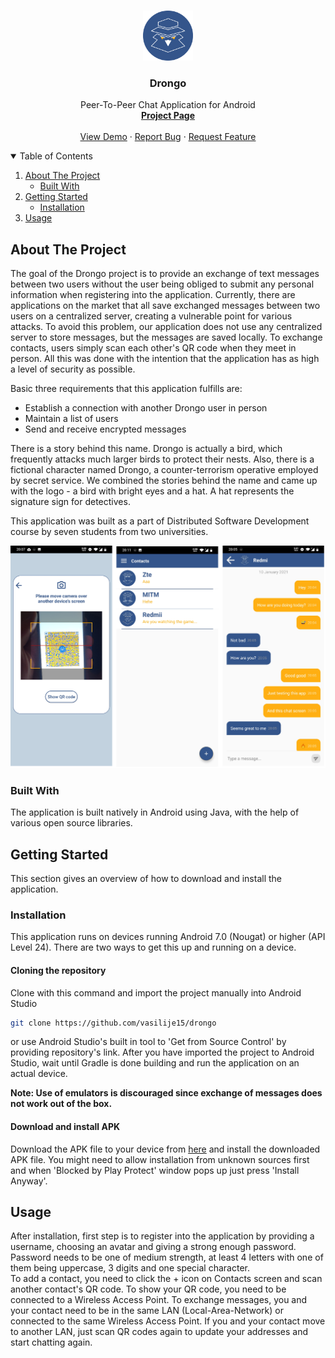 
<!-- PROJECT LOGO -->
<br />
<p align="center">
  <a href="https://github.com/vasilije15/drongo">
    <img src="App/src/main/res/drawable/logic_logo_512.png" alt="Logo" width="80" height="80">
  </a>

  <h3 align="center">Drongo</h3>

  <p align="center">
    Peer-To-Peer Chat Application for Android
    <br />
    <a href="https://www.fer.unizg.hr/rasip/dsd/projects/howzit_2"><strong>Project Page</strong></a>
    <br />
    <br />
    <a href="https://www.youtube.com/watch?v=zJuR0xxzUcU">View Demo</a>
    ·
    <a href="https://github.com/vasilije15/drongo/issues">Report Bug</a>
    ·
    <a href="https://github.com/vasilije15/drongo/issues">Request Feature</a>
  </p>
</p>



<!-- TABLE OF CONTENTS -->
<details open="open">
  <summary>Table of Contents</summary>
  <ol>
    <li>
      <a href="#about-the-project">About The Project</a>
      <ul>
        <li><a href="#built-with">Built With</a></li>
      </ul>
    </li>
    <li>
      <a href="#getting-started">Getting Started</a>
      <ul>
        <li><a href="#installation">Installation</a></li>
      </ul>
    </li>
    <li><a href="#usage">Usage</a></li>
  </ol>
</details>



<!-- ABOUT THE PROJECT -->
## About The Project

The goal of the Drongo project is to provide an exchange of text messages between two users without the user being obliged to submit any personal information when registering into the application.
Currently, there are applications on the market that all save exchanged messages between two users on a centralized server, creating a vulnerable point for various attacks.
To avoid this problem, our application does not use any centralized server to store messages, but the messages are saved locally.
To exchange contacts, users simply scan each other's QR code when they meet in person.
All this was done with the intention that the application has as high a level of security as possible.

Basic three requirements that this application fulfills are:
- Establish a connection with another Drongo user in person
- Maintain a list of users
- Send and receive encrypted messages

There is a story behind this name. Drongo is actually a bird, which frequently attacks much larger birds to protect their nests. 
Also, there is a fictional character named Drongo, a counter-terrorism operative employed by secret service. 
We combined the stories behind the name and came up with the logo - a bird with bright eyes and a hat. A hat represents the signature sign for detectives.


This application was built as a part of Distributed Software Development course by seven students from two universities. 

<p align="center">
  <a href="https://github.com/vasilije15/drongo/tree/master/screenshots">
      <img src="screenshots/combined.png" alt="App Screenshots">
  </a>
 

### Built With

The application is built natively in Android using Java, with the help of various open source libraries.


<!-- GETTING STARTED -->
## Getting Started

This section gives an overview of how to download and install the application. 

### Installation

This application runs on devices running Android 7.0 (Nougat) or higher (API Level 24). There are two ways to get this up and running on a device.
#### Cloning the repository 

Clone with this command and import the project manually into Android Studio

  ```sh
  git clone https://github.com/vasilije15/drongo
  ```
or use Android Studio's built in tool to 'Get from Source Control' by providing repository's link.
After you have imported the project to Android Studio, wait until Gradle is done building and run the application on an actual device.

<strong> Note: Use of emulators is discouraged since exchange of messages does not work out of the box.</strong>


#### Download and install APK
Download the APK file to your device from [here](https://github.com/vasilije15/howzit/releases/download/v1.0/Drongo.apk) and install the downloaded APK file. 
You might need to allow installation from unknown sources first and when 'Blocked by Play Protect' window pops up just press 'Install Anyway'.


## Usage

After installation, first step is to register into the application by providing a username, choosing an avatar and giving a strong enough password.
Password needs to be one of medium strength, at least 4 letters with one of them being uppercase, 3 digits and one special character.  
To add a contact, you need to click the + icon on Contacts screen and scan another contact's QR code. 
To show your QR code, you need to be connected to a Wireless Access Point. 
To exchange messages, you and your contact need to be in the same LAN (Local-Area-Network) or connected to the same Wireless Access Point.
If you and your contact move to another LAN, just scan QR codes again to update your addresses and start chatting again. 

